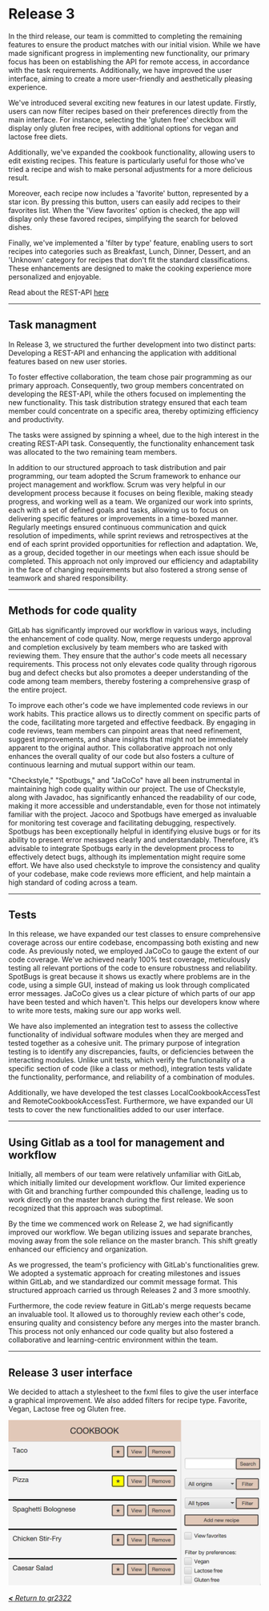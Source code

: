 # Release 3
In the third release, our team is committed to completing the remaining features to ensure the product matches with our initial vision. While we have made significant progress in implementing new functionality, our primary focus has been on establishing the API for remote access, in accordance with the task requirements. Additionally, we have improved the user interface, aiming to create a more user-friendly and aesthetically pleasing experience. 

We've introduced several exciting new features in our latest update. Firstly, users can now filter recipes based on their preferences directly from the main interface. For instance, selecting the 'gluten free' checkbox will display only gluten free recipes, with additional options for vegan and lactose free diets.

Additionally, we've expanded the cookbook functionality, allowing users to edit existing recipes. This feature is particularly useful for those who've tried a recipe and wish to make personal adjustments for a more delicious result.

Moreover, each recipe now includes a 'favorite' button, represented by a star icon. By pressing this button, users can easily add recipes to their favorites list. When the 'View favorites' option is checked, the app will display only these favored recipes, simplifying the search for beloved dishes.

Finally, we've implemented a 'filter by type' feature, enabling users to sort recipes into categories such as Breakfast, Lunch, Dinner, Dessert, and an 'Unknown' category for recipes that don't fit the standard classifications. These enhancements are designed to make the cooking experience more personalized and enjoyable.

Read about the REST-API [here](/cookbook-project/springboot/readme.md)

---

## Task managment
In Release 3, we structured the further development into two distinct parts: Developing a REST-API and enhancing the application with additional features based on new user stories.

To foster effective collaboration, the team chose pair programming as our primary approach. Consequently, two group members concentrated on developing the REST-API, while the others focused on implementing the new functionality. This task distribution strategy ensured that each team member could concentrate on a specific area, thereby optimizing efficiency and productivity.

The tasks were assigned by spinning a wheel, due to the high interest in the creating REST-API task. Consequently, the functionality enhancement task was allocated to the two remaining team members.

In addition to our structured approach to task distribution and pair programming, our team adopted the Scrum framework to enhance our project management and workflow. Scrum was very helpful in our development process because it focuses on being flexible, making steady progress, and working well as a team. We organized our work into sprints, each with a set of defined goals and tasks, allowing us to focus on delivering specific features or improvements in a time-boxed manner. Regularly meetings ensured continuous communication and quick resolution of impediments, while sprint reviews and retrospectives at the end of each sprint provided opportunities for reflection and adaptation. We, as a group, decided together in our meetings when each issue should be completed. This approach not only improved our efficiency and adaptability in the face of changing requirements but also fostered a strong sense of teamwork and shared responsibility.

---

## Methods for code quality 
GitLab has significantly improved our workflow in various ways, including the enhancement of code quality. Now, merge requests undergo approval and completion exclusively by team members who are tasked with reviewing them. They ensure that the author's code meets all necessary requirements. This process not only elevates code quality through rigorous bug and defect checks but also promotes a deeper understanding of the code among team members, thereby fostering a comprehensive grasp of the entire project.

To improve each other's code we have implemented code reviews in our work habits. This practice allows us to directly comment on specific parts of the code, facilitating more targeted and effective feedback. By engaging in code reviews, team members can pinpoint areas that need refinement, suggest improvements, and share insights that might not be immediately apparent to the original author. This collaborative approach not only enhances the overall quality of our code but also fosters a culture of continuous learning and mutual support within our team.

"Checkstyle," "Spotbugs," and "JaCoCo" have all been instrumental in maintaining high code quality within our project. The use of Checkstyle, along with Javadoc, has significantly enhanced the readability of our code, making it more accessible and understandable, even for those not intimately familiar with the project. Jacoco and Spotbugs have emerged as invaluable for monitoring test coverage and facilitating debugging, respectively. Spotbugs has been exceptionally helpful in identifying elusive bugs or for its ability to present error messages clearly and understandably. Therefore, it’s advisable to integrate Spotbugs early in the development process to effectively detect bugs, although its implementation might require some effort. We have also used checkstyle to improve the consistency and quality of your codebase, make code reviews more efficient, and help maintain a high standard of coding across a team.

---

## Tests 
In this release, we have expanded our test classes to ensure comprehensive coverage across our entire codebase, encompassing both existing and new code. As previously noted, we employed JaCoCo to gauge the extent of our code coverage. We've achieved nearly 100% test coverage, meticulously testing all relevant portions of the code to ensure robustness and reliability. SpotBugs is great because it shows us exactly where problems are in the code, using a simple GUI, instead of making us look through complicated error messages. JaCoCo gives us a clear picture of which parts of our app have been tested and which haven't. This helps our developers know where to write more tests, making sure our app works well.

We have also implemented an integration test to assess the collective functionality of individual software modules when they are merged and tested together as a cohesive unit. The primary purpose of integration testing is to identify any discrepancies, faults, or deficiencies between the interacting modules. Unlike unit tests, which verify the functionality of a specific section of code (like a class or method), integration tests validate the functionality, performance, and reliability of a combination of modules. 

Additionally, we have developed the test classes LocalCookbookAccessTest and RemoteCookbookAccessTest. Furthermore, we have expanded our UI tests to cover the new functionalities added to our user interface.

---

## Using Gitlab as a tool for management and workflow 
Initially, all members of our team were relatively unfamiliar with GitLab, which initially limited our development workflow. Our limited experience with Git and branching further compounded this challenge, leading us to work directly on the master branch during the first release. We soon recognized that this approach was suboptimal.

By the time we commenced work on Release 2, we had significantly improved our workflow. We began utilizing issues and separate branches, moving away from the sole reliance on the master branch. This shift greatly enhanced our efficiency and organization.

As we progressed, the team's proficiency with GitLab's functionalities grew. We adopted a systematic approach for creating milestones and issues within GitLab, and we standardized our commit message format. This structured approach carried us through Releases 2 and 3 more smoothly.

Furthermore, the code review feature in GitLab's merge requests became an invaluable tool. It allowed us to thoroughly review each other's code, ensuring quality and consistency before any merges into the master branch. This process not only enhanced our code quality but also fostered a collaborative and learning-centric environment within the team.

---

## Release 3 user interface
We decided to attach a stylesheet to the fxml files to give the user interface a graphical improvement. We also added filters for recipe type. Favorite, Vegan, Lactose free og Gluten free.  

![](/assets/Release3App.png)


[_**<** Return to gr2322_](../readme.md)
